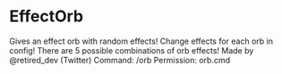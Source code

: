# EffectOrb
Gives an effect orb with random effects!
Change effects for each orb in config!
There are 5 possible combinations of orb effects!
Made by @retired_dev (Twitter)
Command: /orb
Permission: orb.cmd
